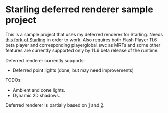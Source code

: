 Starling deferred renderer sample project
=========================================

This is a sample project that uses my deferred renderer for Starling. Needs [this fork of Starling](https://github.com/Varnius/Starling-Framework) in order to work. Also requires both Flash Player 11.6 beta player and corresponding playerglobal.swc as MRTs and some other features are currently supported only by 11.6 beta release of the runtime.

Deferred renderer currently supports:

* Deferred point lights (done, but may need improvements)

TODOs:

* Ambient and cone lights.
* Dynamic 2D shadows.

Deferred renderer is partially based on [1](http://www.catalinzima.com/xna/tutorials/deferred-rendering-in-xna/) and [2](http://www.soolstyle.com/2010/06/29/2d-lightning-continued/).
